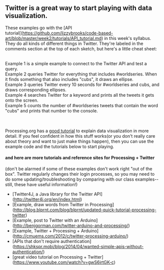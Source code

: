 ## Twitter is a great way to start playing with data visualization. 

These examples go with the [API tutorial[(https://github.com/lizzybrooks/code-based-art/blob/master/week2/tutorials/API_tutorial.md) in this week's syllabus. They do all kinds of different things in Twitter. They're labeled in the comments section at the top of each sketch, but here's a little cheat sheet:<br><br>

Example 1 is a simple example to connect to the Twitter API and test a query.<br>
Example 2 queries Twitter for everything that includes #worldseries. When it finds something that also includes "cubs", it draws an ellipse.<br>
Example 3 queries Twitter every 10 seconds for #worldseries and cubs, and draws corresponding ellipses.<br>
Example 4 searches Twitter for a keyword and prints all the tweets it gets onto the screen.<br>
Example 5 counts the number of #worldseries tweets that contain the word "cubs" and prints that number to the console.<br>
<br><br>


Processing.org has a [good tutorial](https://processing.org/tutorials/data/) to explain data visualization in more detail. 
If you feel confident in how this stuff works(or you don't really care about theory and want to just make things happen), then you can use the example code and the tutorials below to start playing.<br>

#### and here are more tutorials and reference sites for Processing + Twitter
(don't be alarmed if some of these examples don't work right "out of the box". Twitter regularly changes their login processes, so you may need to do some updating/troubleshooting by comparing with our class examples-- still, these have useful information!)
* [Twitter4J, a Java library for the Twitter API] (http://twitter4j.org/en/index.html)
* [Example, draw words from Twitter in Processing] (http://blog.blprnt.com/blog/blprnt/updated-quick-tutorial-processing-twitter)
* [Example, post to Twitter with an Arduino] (http://benjgorman.com/twitter-arduino-and-processing/)
* [Example, Twitter + Processing + Arduino] (http://cmuems.com/2012/c/twitter-processing-arduino/)
* [APIs that don't require authentication] (https://shkspr.mobi/blog/2014/04/wanted-simple-apis-without-authentication/)
* [great video tutorial on Processing + Twitter] (https://www.youtube.com/watch?v=gwS6irtGK-c)

